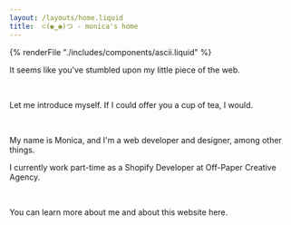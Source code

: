 ```yaml
---
layout: /layouts/home.liquid
title: 	⊂(◉‿◉)つ - monica's home
---
```


{% renderFile "./includes/components/ascii.liquid" %}

It seems like you've stumbled upon my little piece of the web. 

 &nbsp;

Let me introduce myself. If I could offer you a cup of tea, I would.

 &nbsp;

 My name is Monica, and I'm a web developer and designer, among other things.
&nbsp; 

 I currently work part-time as a Shopify Developer at Off-Paper Creative Agency. 

&nbsp; 

You can learn more about me and about this website here. 